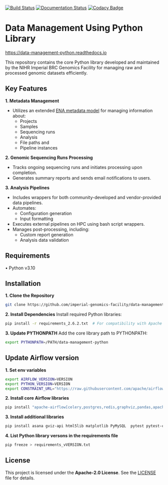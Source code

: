 [![Build Status](https://api.travis-ci.com/imperial-genomics-facility/data-management-python.svg?branch=master)](https://app.travis-ci.com/github/imperial-genomics-facility/data-management-python)  [![Documentation Status](https://readthedocs.org/projects/data-management-python/badge/?version=master)](https://data-management-python.readthedocs.io/en/master/?badge=master)  [![Codacy Badge](https://app.codacy.com/project/badge/Grade/a6e13220d21b425da3bc4ef59d5cc439)](https://www.codacy.com/gh/imperial-genomics-facility/data-management-python/dashboard?utm_source=github.com&amp;utm_medium=referral&amp;utm_content=imperial-genomics-facility/data-management-python&amp;utm_campaign=Badge_Grade)

# Data Management Using Python Library

https://data-management-python.readthedocs.io

This repository contains the core Python library developed and maintained by the NIHR Imperial BRC Genomics Facility for managing raw and processed genomic datasets efficiently.

## Key Features

**1. Metadata Management**
  * Utilizes an extended [ENA metadata model](https://ena-docs.readthedocs.io/en/latest/submit/general-guide/metadata.html) for managing information about:
    * Projects
    * Samples
    * Sequencing runs
    * Analysis
    * File paths and
    * Pipeline instances

**2. Genomic Sequencing Runs Processing**
  * Tracks ongoing sequencing runs and initiates processing upon completion.
  * Generates summary reports and sends email notifications to users.

**3. Analysis Pipelines**
  * Includes wrappers for both community-developed and vendor-provided data pipelines.
  * Automates:
    * Configuration generation
    * Input formatting
  * Executes external pipelines on HPC using bash script wrappers.
  * Manages post-processing, including:
    * Custom report generation
    * Analysis data validation

## Requirements
•	Python v3.10

## Installation
**1. Clone the Repository**
```bash
git clone https://github.com/imperial-genomics-facility/data-management-python.git
```

**2. Install Dependencies**
Install required Python libraries:

```bash
pip install -r requirements_2.6.2.txt  # For compatibility with Apache Airflow v2.6.2  
```

**3. Update PYTHONPATH**
Add the core library path to PYTHONPATH:
```bash
export PYTHONPATH=/PATH/data-management-python
```
## Update Airflow version
**1. Set env variables**
```bash
export AIRFLOW_VERSION=VERSION
export PYTHON_VERSION=VERSION
export CONSTRAINT_URL="https://raw.githubusercontent.com/apache/airflow/constraints-${AIRFLOW_VERSION}/constraints-${PYTHON_VERSION}.txt"
```

**2. Install core Airflow libraries**
```bash
pip install "apache-airflow[celery,postgres,redis,graphviz,pandas,apache-spark,airbyte,amazon,slack,singularity,ssh,sftp,smtp]==VERSION" --constraint ${CONSTRAINT_URL}
```

**3. Install additional libraries**
```bash
pip install asana gviz-api html5lib matplotlib PyMySQL  pytest pytest-cov tox slackclient --constraint ${CONSTRAINT_URL}
```

**4. List Python library versons in the requirements file**
```bash
pip freeze > requirements_vVERSION.txt
```

## License
This project is licensed under the **Apache-2.0 License**. See the [LICENSE](LICENSE) file for details.




